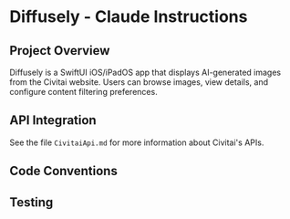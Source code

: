 # Diffusely - Claude Instructions

## Project Overview
Diffusely is a SwiftUI iOS/iPadOS app that displays AI-generated images from the Civitai website. Users can browse images, view details, and configure content filtering preferences.

## API Integration

See the file `CivitaiApi.md` for more information about Civitai's APIs.

## Code Conventions

## Testing
